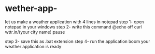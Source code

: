 # wether-app-
let us make a weather application with 4 lines in notepad
 step 1- open notepad in your windows
 step 2-  write this  command 
 @echo off
 curl wttr.in/(your city name)
 pause

step 3- save this as .bat extension 
step 4- run the application 
boom your weather application is ready

